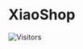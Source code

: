 # XiaoShop

![Visitors](https://api.visitorbadge.io/api/visitors?path=https%3A%2F%2Fgithub.com%2Fmoujinet%2Fxiaoshop&countColor=%23ff8a65&labelStyle=upper)
